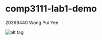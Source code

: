 # comp3111-lab1-demo

20369440
Wong Pui Yee

![alt tag](comp3111-lab1-demo/Capture.PNG "commit the captured screen")
        
      
